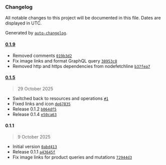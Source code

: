 ### Changelog

All notable changes to this project will be documented in this file. Dates are displayed in UTC.

Generated by [`auto-changelog`](https://github.com/CookPete/auto-changelog).

#### [0.1.9](https://github.com/markustripp/n8n-nodes-shopify-graphql/compare/0.1.5...0.1.9)

- Removed comments [`019b3d2`](https://github.com/markustripp/n8n-nodes-shopify-graphql/commit/019b3d2d1baa80082bda68f860d13f55f68a2192)
- Fix image links and format GraphQL query [`38953c8`](https://github.com/markustripp/n8n-nodes-shopify-graphql/commit/38953c8ca90411577094472b90571bc48d7d75bf)
- Removed http and https dependencies from nodefetchline [`b37fea7`](https://github.com/markustripp/n8n-nodes-shopify-graphql/commit/b37fea7c76de4b8b0cf16a12bb4d8b06f4450e3f)

#### [0.1.5](https://github.com/markustripp/n8n-nodes-shopify-graphql/compare/0.1.1...0.1.5)

> 29 October 2025

- Switched back to resources and operations [`#1`](https://github.com/markustripp/n8n-nodes-shopify-graphql/pull/1)
- Fixed links and icon [`de67835`](https://github.com/markustripp/n8n-nodes-shopify-graphql/commit/de678350b59da644793c4ba59008e5157b177be7)
- Release 0.1.2 [`b064df5`](https://github.com/markustripp/n8n-nodes-shopify-graphql/commit/b064df559900a43347a7365e39989c9c1120cfc0)
- Release 0.1.4 [`e50ca63`](https://github.com/markustripp/n8n-nodes-shopify-graphql/commit/e50ca638776d201a78c6078fa0f9161ca9d747d2)

#### 0.1.1

> 9 October 2025

- Initial version [`0abd413`](https://github.com/markustripp/n8n-nodes-shopify-graphql/commit/0abd4136ecab1b4770fa75197d5bebc5a4fd2c46)
- Release 0.1.1 [`a43645f`](https://github.com/markustripp/n8n-nodes-shopify-graphql/commit/a43645f48d7c5a36d7eef0889da41b04d45e736c)
- Fix image links for product queries and mutations [`72944d3`](https://github.com/markustripp/n8n-nodes-shopify-graphql/commit/72944d3b64d913095e786caf5d0af47844062aa7)
